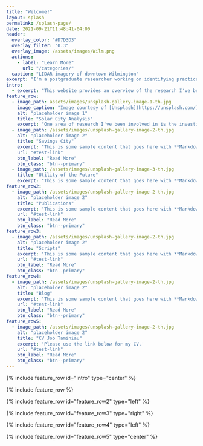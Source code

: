 ```yaml
---
title: "Welcome!"
layout: splash
permalink: /splash-page/
date: 2021-09-21T11:48:41-04:00
header:
  overlay_color: "#D7D3D3"
  overlay_filter: "0.3"
  overlay_image: /assets/images/Wilm.png
  actions:
    - label: "Learn More"
      url: "/categories/"
  caption: "LIDAR imagery of downtown Wilmington"
excerpt: "I'm a postgraduate researcher working on identifying practical strategies for transformative change to meet our pressing energy and climate change challenges."
intro: 
  - excerpt: "This website provides an overview of the research I've been involved in as well as my personal blog."
feature_row:
  - image_path: assets/images/unsplash-gallery-image-1-th.jpg
    image_caption: "Image courtesy of [Unsplash](https://unsplash.com/)"
    alt: "placeholder image 1"
    title: "Solar City Analysis"
    excerpt: "One area of research I've been involved in is the investigation of city-wide solar photovoltaic potential."
  - image_path: /assets/images/unsplash-gallery-image-2-th.jpg
    alt: "placeholder image 2"
    title: "Savings City"
    excerpt: "This is some sample content that goes here with **Markdown** formatting."
    url: "#test-link"
    btn_label: "Read More"
    btn_class: "btn--primary"
  - image_path: /assets/images/unsplash-gallery-image-3-th.jpg
    title: "Utility of the Future"
    excerpt: "This is some sample content that goes here with **Markdown** formatting."
feature_row2:
  - image_path: /assets/images/unsplash-gallery-image-2-th.jpg
    alt: "placeholder image 2"
    title: "Publications"
    excerpt: 'This is some sample content that goes here with **Markdown** formatting. Left aligned with `type="left"`'
    url: "#test-link"
    btn_label: "Read More"
    btn_class: "btn--primary"
feature_row3:
  - image_path: /assets/images/unsplash-gallery-image-2-th.jpg
    alt: "placeholder image 2"
    title: "Scripts"
    excerpt: 'This is some sample content that goes here with **Markdown** formatting. Right aligned with `type="right"`'
    url: "#test-link"
    btn_label: "Read More"
    btn_class: "btn--primary"
feature_row4:
  - image_path: /assets/images/unsplash-gallery-image-2-th.jpg
    alt: "placeholder image 2"
    title: "Blog"
    excerpt: 'This is some sample content that goes here with **Markdown** formatting. Right aligned with `type="right"`'
    url: "#test-link"
    btn_label: "Read More"
    btn_class: "btn--primary"
feature_row5:
  - image_path: /assets/images/unsplash-gallery-image-2-th.jpg
    alt: "placeholder image 2"
    title: "CV Job Taminiau"
    excerpt: 'Please use the link below for my CV.'
    url: "#test-link"
    btn_label: "Read More"
    btn_class: "btn--primary"
---
```


{% include feature_row id="intro" type="center" %}

{% include feature_row %}

{% include feature_row id="feature_row2" type="left" %}

{% include feature_row id="feature_row3" type="right" %}

{% include feature_row id="feature_row4" type="left" %}

{% include feature_row id="feature_row5" type="center" %}
